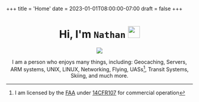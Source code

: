 +++
title = 'Home'
date = 2023-01-01T08:00:00-07:00
draft = false
+++

<center>

# Hi, I'm <code>Nathan</code> <img src='/assets/pics/home/flag.webp' width=32/>

![](/assets/pics/home/me2.webp)

I am a person who enjoys many things, including:
Geocaching, Servers, ARM systems, UNIX, LINUX, Networking, Flying, UASs[^1], Transit Systems, Skiing, and much more.

[^1]: I am licensed by the [FAA](https://www.faa.gov) under [14CFR107](https://www.faraim.org/faa/far/cfr/title-14/part-107/index.html) for commercial operation  

</center>